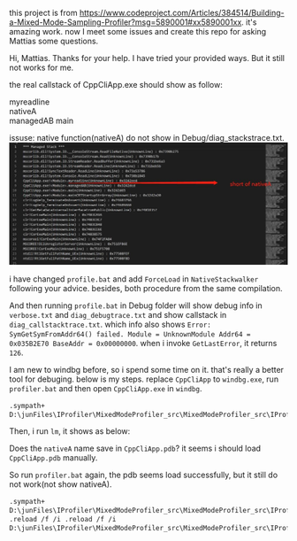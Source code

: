this project is from https://www.codeproject.com/Articles/384514/Building-a-Mixed-Mode-Sampling-Profiler?msg=5890001#xx5890001xx. it's amazing work. now I meet some issues and create this repo for asking Mattias some questions.

Hi, Mattias. Thanks for your help. I have tried your provided ways. But it still not works for me.

the real callstack of CppCliApp.exe should show as follow:

myreadline  
nativeA  
managedAB 
main

issuse:
native function(nativeA) do not show in Debug/diag_stackstrace.txt.
![](./fig/callstackinfo.jpg)

i have changed `profile.bat` and add `ForceLoad` in `NativeStackwalker` following  your advice. besides, both procedure from the same compilation. 

And then running `profile.bat` in Debug folder will show debug info in `verbose.txt` and  `diag_debugtrace.txt` and show callstack in `diag_callstacktrace.txt`. which info also shows `Error: SymGetSymFromAddr64() failed. Module = UnknownModule Addr64 = 0x035B2E70 BaseAddr = 0x00000000`. when i invoke `GetLastError`, it returns `126`.

I am new to windbg before, so i spend some time on it. that's really a better tool for debuging. below is my steps.
replace `CppCliApp` to `windbg.exe`, run `profiler.bat` and then open `CppCliApp.exe` in `windbg`. 
```
.sympath+ D:\junFiles\IProfiler\MixedModeProfiler_src\MixedModeProfiler_src\IProfiler\IProfiler\MixedModeProfiler_src\MixedModeProfiler_src\DiagProfiler\Debug;
```
Then, i run `lm`, it shows as below:

Does the `nativeA` name save in `CppCliApp.pdb`? it seems i should load `CppCliApp.pdb` manually.
[](./fig/windbg.jpg)

So run `profiler.bat` again, the pdb seems load successfully, but it still do not work(not show nativeA).
```
.sympath+ D:\junFiles\IProfiler\MixedModeProfiler_src\MixedModeProfiler_src\IProfiler\IProfiler\MixedModeProfiler_src\MixedModeProfiler_src\DiagProfiler\Debug;
.reload /f /i .reload /f /i D:\junFiles\IProfiler\MixedModeProfiler_src\MixedModeProfiler_src\IProfiler\IProfiler\MixedModeProfiler_src\MixedModeProfiler_src\DiagProfiler\Debug\CppCliApp.exe
```
[](./fig/windbg2.jpg)